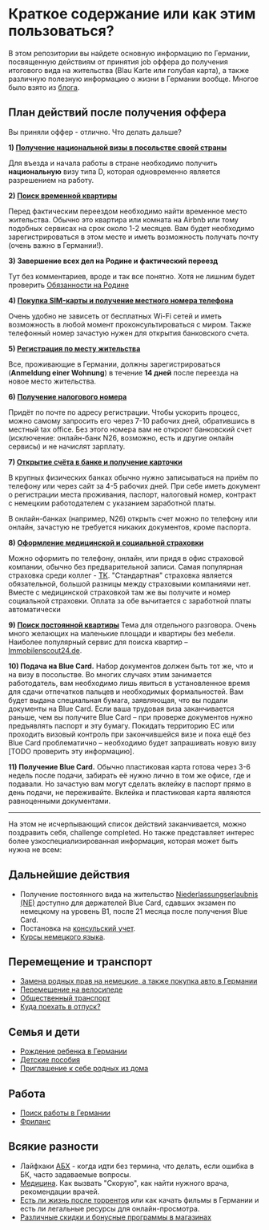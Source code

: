 # Краткое содержание или как этим пользоваться?

В этом репозитории вы найдете основную информацию по Германии, посвященную действиям от принятия job оффера до получения итогового вида на жительства (Blau Karte или голубая карта), а также различную полезную информацию о жизни в Германии вообще. Многое было взято из [блога](http://szhuk.blogspot.de/2015/11/job-offer.html).


## План действий после получения оффера

Вы приняли оффер - отлично. Что делать дальше?

**1) [Получение национальной визы в посольстве своей страны](Виза.md)**

Для въезда и начала работы в стране необходимо получить **национальную** визу типа D, которая одновременно является разрешением на работу.


**2) [Поиск временной квартиры](Квартирный%20вопрос.md)**

Перед фактическим переездом необходимо найти временное место жительства. Обычно это квартира или комната на Airbnb или тому подобных сервисах на срок около 1-2 месяцев. Вам будет необходимо зарегистрироваться в этом месте и иметь возможность получать почту (очень важно в Германии!).

**3) Завершение всех дел на Родине и фактический переезд**

Тут без комментариев, вроде и так все понятно. Хотя не лишним будет проверить [Обязанности на Родине](Обязанности%20на%20Родине.md)



**4) [Покупка SIM-карты и получение местного номера телефона](Мобильная%20связь.md)**

Очень удобно не зависеть от бесплатных Wi-Fi сетей и иметь возможность в любой момент проконсультироваться с миром. Также телефонный номер зачастую нужен для открытия банковского счета.

**5) [Регистрация по месту жительства](Регистрация%20места%20жительства.md)**

Все, проживающие в Германии, должны зарегистрироваться (**Anmeldung einer Wohnung**) в течение **14 дней** после переезда на новое место жительства.

**6) [Получение налогового номера](Налоги.md)**

Придёт по почте по адресу регистрации. Чтобы ускорить процесс, можно самому запросить его через 7-10 рабочих дней, обратившись в местный tax office. Без этого номера вам не откроют банковский счет (исключение: онлайн-банк N26, возможно, есть и другие онлайн сервисы) и не начислят зарплату.

**7) [Открытие счёта в банке и получение карточки](Финансы%20и%20Банки.md)**

В крупных физических банках обычно нужно записываться на приём по телефону или через сайт за 4-5 рабочих дней. При себе иметь документ о регистрации места проживания, паспорт, налоговый номер, контракт с немецким работодателем с указанием заработной платы.

В онлайн-банках (например, N26) открыть счет можно по телефону или онлайн, зачастую не требуется никаких документов, кроме паспорта.


**8) [Оформление медицинской и социальной страховки](Страховки.md)**

Можно оформить по телефону, онлайн, или придя в офис страховой компании, обычно без предварительной записи. Самая популярная страховка среди коллег - [TK](http://tk.de/). "Стандартная" страховка является обязательной, большой разницы между страховыми компаниями нет. Вместе с медицинской страховкой там же вы получите и номер социальной страховки. Оплата за обе вычитается с заработной платы автоматически


**9) [Поиск постоянной квартиры](Квартирный%20вопрос.md)**
Тема для отдельного разговора. Очень много желающих на маленькие площади и квартиры без мебели. Наиболее популярный сервис для поиска квартир – [Immobilenscout24.de](https://www.immobilienscout24.de/).


**10) Подача на Blue Card.** Набор документов должен быть тот же, что и на визу в посольстве. Во многих случаях этим занимается работодатель, вам необходимо лишь явиться в установленное время для сдачи отпечатков пальцев и необходимых формальностей. Вам будет выдана специальная бумага, заявляющая, что вы подали документы на Blue Card. Если ваша трудовая виза заканчивается раньше, чем вы получите Blue Card – при проверке документов нужно предъявлять паспорт и эту бумагу. Покидать территорию ЕС или проходить визовый контроль при закончившейся визе и пока ещё без Blue Card проблематично – необходимо будет запрашивать новую визу [TODO проверить эту информацию].

**11) Получение Blue Card.** Обычно пластиковая карта готова через 3-6 недель после подачи, забирать её нужно лично в том же офисе, где и подавали. Но зачастую вам могут сделать вклейку в паспорт прямо в день подачи, не переживайте. Вклейка и пластиковая карта являются равноценными документами.

-------------

На этом не исчерпывающий список действий заканчивается, можно поздравить себя, challenge completed. Но также представляет интерес более узкоспециализированная информация, которая может быть нужна не всем:

## Дальнейшие действия
- Получение постоянного вида на жительство [Niederlassungserlaubnis (NE)](Niederlassungserlaubnis.md) доступно для держателей Blue Card, сдавших экзамен по немецкому на уровень B1, после 21 месяца после получения Blue Card.
- Постановка на [консульский учет](Консульство.md).
- [Курсы немецкого языка](Языковые%20курсы.md).

## Перемещение и транспорт
- [Замена родных прав на немецкие, а также покупка авто в Германии](Авто.md)
- [Перемещение на велосипеде](Велосипеды.md)
- [Общественный транспорт](Транспорт.md)
- [Куда поехать в отпуск?](Отпуск%20и%20отдых.md)

## Семья и дети
- [Рождение ребенка в Германии](Оформление%20новорожденных.md)
- [Детские пособия](Детские%20пособия.md)
- [Приглашение к себе родных из дома](Приглашение%20(Verpflichtungserklärung).md)

## Работа
- [Поиск работы в Германии](Работа.md)
- [Фриланс](Фриланс.md)

## Всякие разности
- Лайфхаки [АБХ](АБХ.md) - когда идти без термина, что делать, если ошибка в БК, часто задаваемые вопросы.
- [Медицина](Медицина.md). Как вызвать "Скорую", как найти нужного врача, рекомендации врачей.
- [Есть ли жизнь после торрентов](misc.md) или как качать фильмы в Германии и есть ли легальные ресурсы для онлайн-просмотра.
- [Различные скидки и бонусные программы в магазинах](Магазины,%20скидки,%20бонусы.md)